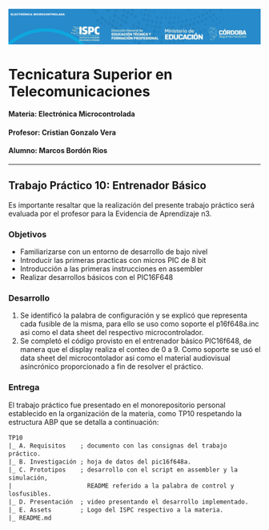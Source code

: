 ![LOGO IPSC-EM](E.%20Assets//logo_ispc_em.png)
# **Tecnicatura Superior en Telecomunicaciones**
#### **Materia: Electrónica Microcontrolada**
#### **Profesor: Cristian Gonzalo Vera**
#### **Alumno: Marcos Bordón Rios**
---
## **Trabajo Práctico 10: Entrenador Básico**  
Es importante resaltar que la realización del presente trabajo práctico será evaluada por el profesor para la Evidencia de Aprendizaje n3.    
### **Objetivos**  
 - Familiarizarse con un entorno de desarrollo de bajo nivel  
 - Introducir las primeras practicas con micros PIC de 8 bit  
 - Introducción a las primeras instrucciones en assembler  
 - Realizar desarrollos básicos con el PIC16F648  
  
### **Desarrollo**  
1. Se identificó la palabra de configuración y se explicó que 
representa cada fusible de la misma, para ello se uso como soporte el p16f648a.inc asi como el data sheet del respectivo microcontrolador.  
2. Se completó el código provisto en el entrenador básico
PIC16f648, de manera que el display realiza el conteo de 0 a 9. Como soporte se usó el data sheet del microcontolador asi como el material audiovisual asincrónico proporcionado a fin de resolver el práctico.
  
### **Entrega**  
El trabajo práctico fue presentado en el monorepositorio personal establecido en la organización de la materia, como TP10 respetando la estructura ABP que se detalla a continuación:

    TP10
    |_ A. Requisitos    ; documento con las consignas del trabajo práctico.
    |_ B. Investigación ; hoja de datos del pic16f648a.
    |_ C. Prototipos    ; desarrollo con el script en assembler y la simulación,  
    |                     README referido a la palabra de control y losfusibles. 
    |_ D. Presentación  ; video presentando el desarrollo implementado.  
    |_ E. Assets        ; Logo del ISPC respectivo a la materia. 
    |_ README.md